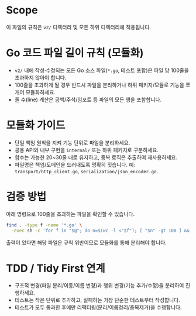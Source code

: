 # Scope

이 파일의 규칙은 `v2/` 디렉터리 및 모든 하위 디렉터리에 적용됩니다.

# Go 코드 파일 길이 규칙 (모듈화)

- `v2/` 내에 작성·수정되는 모든 Go 소스 파일(`*.go`, 테스트 포함)은 파일 당 100줄을 초과하지 않아야 합니다.
- 100줄을 초과하게 될 경우 반드시 파일을 분리하거나 하위 패키지/모듈로 기능을 쪼개어 모듈화하세요.
- 줄 수(line) 계산은 공백/주석/임포트 등 파일의 모든 행을 포함합니다.

# 모듈화 가이드

- 단일 책임 원칙을 지켜 기능 단위로 파일을 분리하세요.
- 공용 API와 내부 구현을 `internal/` 또는 하위 패키지로 구분하세요.
- 함수는 가능한 20~30줄 내로 유지하고, 중복 로직은 추출하여 재사용하세요.
- 파일명은 책임/도메인을 드러내도록 명확히 짓습니다. 예: `transport/http_client.go`, `serialization/json_encoder.go`.

# 검증 방법

아래 명령으로 100줄을 초과하는 파일을 확인할 수 있습니다.

```bash
find . -type f -name '*.go' \
  -exec sh -c 'for f in "$@"; do n=$(wc -l <"$f"); [ "$n" -gt 100 ] && echo "$n $f"; done' _ {} + | sort -nr
```

출력이 있다면 해당 파일은 규칙 위반이므로 모듈화를 통해 분리해야 합니다.

# TDD / Tidy First 연계

- 구조적 변경(파일 분리/이동/이름 변경)과 행위 변경(기능 추가/수정)을 분리하여 진행하세요.
- 테스트는 작은 단위로 추가하고, 실패하는 가장 단순한 테스트부터 작성합니다.
- 테스트가 모두 통과한 후에만 리팩터링(분리/이름정리/중복제거)을 수행합니다.

